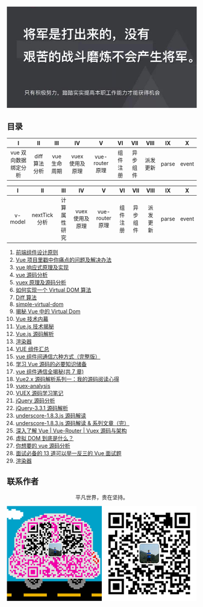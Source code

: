 ![image](./img/timg.jpg)
<br>

## 目录

|          I           |      II      |     III     |       IV        |        V        |    VI    |   VII    |   VIII   |  IX   |   X   |
| :------------------: | :----------: | :---------: | :-------------: | :-------------: | :------: | :------: | :------: | :---: | :---: |
| vue 双向数据绑定分析 | diff算法分析 | vue生命周期 | vuex 使用及原理 | vue-router 原理 | 组件注册 | 异步组件 | 派发更新 | parse | event |


|    I    |      II      |     III      |       IV        |        V        |    VI    |   VII    |   VIII   |  IX   |   X   |
| :-----: | :----------: | :----------: | :-------------: | :-------------: | :------: | :------: | :------: | :---: | :---: |
| v-model | nextTick分析 | 计算属性研究 | vuex 使用及原理 | vue-router 原理 | 组件注册 | 异步组件 | 派发更新 | parse | event |


1. [前端组件设计原则](https://mp.weixin.qq.com/s/ofmfQFAVlTCvKFnZ6A-0_Q)
2. [Vue 项目里戳中你痛点的问题及解决办法](https://juejin.im/post/5b174de8f265da6e410e0b4e)
3. [vue 响应式原理及实现](https://github.com/ftTony/blog/issues/18)
4. [vue 源码分析](https://github.com/muwoo/blogs)
5. [vuex 原理及源码分析](https://github.com/dwqs/blog/issues/58)
6. [如何实现一个 Virtual DOM 算法](https://github.com/livoras/blog/issues/13)
7. [Diff 算法](https://github.com/aooy/blog/issues/2)
8. [simple-virtual-dom](https://github.com/livoras/simple-virtual-dom)
9. [揭秘 Vue 中的 Virtual Dom](https://mp.weixin.qq.com/s/EeN7E8uQS4R_JJloPX8fCQ)
10. [Vue 技术内幕](http://hcysun.me/vue-design/art/)
11. [Vue.js 技术揭秘](https://ustbhuangyi.github.io/vue-analysis/)
12. [Vue.js 源码解析](https://github.com/answershuto/learnVue)
13. [渲染器](http://hcysun.me/vue-design/zh/)
14. [VUE 组件汇总](https://juejin.im/post/5af16a2cf265da0b8636353b)
15. [vue 组件间通信六种方式（完整版）](https://juejin.im/post/5cde0b43f265da03867e78d3)
16. [学习 Vue 源码的必要知识储备](https://juejin.im/post/5ce5565d6fb9a07ed2244513)
17. [vue 组件通信全揭秘(共 7 章)](https://juejin.im/post/5bd97e7c6fb9a022852a71cf)
18. [Vue2.x 源码解析系列一：我的源码阅读心得](https://github.com/lihongxun945/myblog/issues/22)
19. [vuex-analysis](https://github.com/wabish/vuex-analysis)
20. [VUEX 源码学习笔记](https://github.com/DuLinRain/vuex-sourcecode-analysis)
21. [jQuery 源码分析](https://github.com/JsAaron/jQuery)
22. [jQuery-3.3.1 源码解析](https://github.com/AttackXiaoJinJin/jQueryExplain)
23. [underscore-1.8.3.js 源码解读](https://github.com/lessfish/underscore-analysis)
24. [underscore-1.8.3.js 源码解读 & 系列文章（完）](https://github.com/lessfish/underscore-analysis)
25. [深入了解 Vue | Vue-Router | Vuex 源码与架构](https://github.com/biaochenxuying/vue-family-mindmap)
26. [虚拟 DOM 到底是什么？](https://mp.weixin.qq.com/s/oAlVmZ4Hbt2VhOwFEkNEhw)
27. [你想要的 vue 源码分析](https://github.com/dirkhe1051931999/hjBlog/tree/master/blog-vue-sourcecode-study)
28. [面试必备的 13 道可以举一反三的 Vue 面试题](https://juejin.im/post/5d41eec26fb9a06ae439d29f)
29. [渲染器](http://hcysun.me/vue-design/zh/)

## 联系作者

<div align="center">
    <p>
        平凡世界，贵在坚持。
    </p>
    <img src="./img/contact.png" />
</div>
